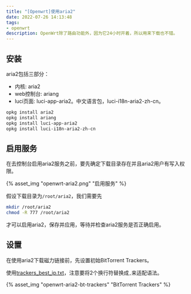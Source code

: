```yaml
---
title: "[Openwrt]使用aria2"
date: 2022-07-26 14:13:48
tags:
- openwrt
description: OpenWrt除了路由功能外，因为它24小时开着，所以用来下载也不错。
---
```

## 安装

aria2包括三部分：
- 内核: aria2
- web控制台: ariang
- luci页面: luci-app-aria2。中文语言包，luci-i18n-aria2-zh-cn。

```bash
opkg install aria2
opkg install ariang
opkg install luci-app-aria2
opkg install luci-i18n-aria2-zh-cn
```

## 启用服务

在去控制台启用aria2服务之前，要先确定下载目录存在并且aria2用户有写入权限。

{% asset_img "openwrt-aria2.png" "启用服务" %}

假设下载目录为`/root/aria2`，我们需要先

```bash
mkdir /root/aria2
chmod -R 777 /root/aria2
```

才可以启用aria2，保存并应用，等待并检查aria2服务是否正确启用。

## 设置

在使用aria2下载磁力链接前，先设置初始BitTorrent Trackers。

使用[trackers_best_ip.txt](https://raw.githubusercontent.com/ngosang/trackerslist/master/trackers_best_ip.txt)，注意要将2个换行符替换成`,`来适配语法。

{% asset_img "openwrt-aria2-bt-trackers" "BitTorrent Trackers" %}

